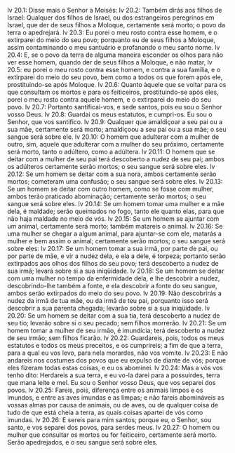 lv 20.1: Disse mais o Senhor a Moisés:
lv 20.2: Também dirás aos filhos de Israel: Qualquer dos filhos de Israel, ou dos estrangeiros peregrinos em Israel, que der de seus filhos a Moloque, certamente será morto; o povo da terra o apedrejará.
lv 20.3: Eu porei o meu rosto contra esse homem, e o extirparei do meio do seu povo; porquanto eu de seus filhos a Moloque, assim contaminando o meu santuário e profanando o meu santo nome.
lv 20.4: E, se o povo da terra de alguma maneira esconder os olhos para não ver esse homem, quando der de seus filhos a Moloque, e não matar,
lv 20.5: eu porei o meu rosto contra esse homem, e contra a sua família, e o extirparei do meio do seu povo, bem como a todos os que forem após ele, prostituindo-se após Moloque.
lv 20.6: Quanto àquele que se voltar para os que consultam os mortos e para os feiticeiros, prostituindo-se após eles, porei o meu rosto contra aquele homem, e o extirparei do meio do seu povo.
lv 20.7: Portanto santificai-vos, e sede santos, pois eu sou o Senhor vosso Deus.
lv 20.8: Guardai os meus estatutos, e cumpri-os. Eu sou o Senhor, que vos santifico.
lv 20.9: Qualquer que amaldiçoar a seu pai ou a sua mãe, certamente será morto; amaldiçoou a seu pai ou a sua mãe; o seu sangue será sobre ele.
lv 20.10: O homem que adulterar com a mulher de outro, sim, aquele que adulterar com a mulher do seu próximo, certamente será morto, tanto o adúltero, como a adúltera.
lv 20.11: O homem que se deitar com a mulher de seu pai terá descoberto a nudez de seu pai; ambos os adúlteros certamente serão mortos; o seu sangue será sobre eles.
lv 20.12: Se um homem se deitar com a sua nora, ambos certamente serão mortos; cometeram uma confusão; o seu sangue será sobre eles.
lv 20.13: Se um homem se deitar com outro homem, como se fosse com mulher, ambos terão praticado abominação; certamente serão mortos; o seu sangue será sobre eles.
lv 20.14: Se um homem tomar uma mulher e a mãe dela, é maldade; serão queimados no fogo, tanto ele quanto elas, para que não haja maldade no meio de vós.
lv 20.15: Se um homem se ajuntar com um animal, certamente será morto; também matareis o animal.
lv 20.16: Se uma mulher se chegar a algum animal, para ajuntar-se com ele, matarás a mulher e bem assim o animal; certamente serão mortos; o seu sangue será sobre eles:
lv 20.17: Se um homem tomar a sua irmã, por parte de pai, ou por parte de mãe, e vir a nudez dela, e ela a dele, é torpeza; portanto serão extirpados aos olhos dos filhos do seu povo; terá descoberto a nudez de sua irmã; levará sobre si a sua iniqüidade.
lv 20.18: Se um homem se deitar com uma mulher no tempo da enfermidade dela, e lhe descobrir a nudez, descobrindo-lhe também a fonte, e ela descobrir a fonte do seu sangue, ambos serão extirpados do meio do seu povo.
lv 20.19: Não descobrirás a nudez da irmã de tua mãe, ou da irmã de teu pai, porquanto isso será descobrir a sua parenta chegada; levarão sobre si a sua iniqüidade.
lv 20.20: Se um homem se deitar com a sua tia, terá descoberto a nudez de seu tio; levarão sobre si o seu pecado; sem filhos morrerão.
lv 20.21: Se um homem tomar a mulher de seu irmão, é imundícia; terá descoberto a nudez de seu irmão; sem filhos ficarão.
lv 20.22: Guardareis, pois, todos os meus estatutos e todos os meus preceitos, e os cumprireis; a fim de que a terra, para a qual eu vos levo, para nela morardes, não vos vomite.
lv 20.23: E não andareis nos costumes dos povos que eu expulso de diante de vós; porque eles fizeram todas estas coisas, e eu os abominei.
lv 20.24: Mas a vós vos tenho dito: Herdareis a sua terra, e eu vo-la darei para a possuirdes, terra que mana leite e mel. Eu sou o Senhor vosso Deus, que vos separei dos povos.
lv 20.25: Fareis, pois, diferença entre os animais limpos e os imundos, e entre as aves imundas e as limpas; e não fareis abomináveis as vossas almas por causa de animais, ou de aves, ou de qualquer coisa de tudo de que está cheia a terra, as quais coisas apartei de vós como imundas.
lv 20.26: E sereis para mim santos; porque eu, o Senhor, sou santo, e vos separei dos povos, para serdes meus.
lv 20.27: O homem ou mulher que consultar os mortos ou for feiticeiro, certamente será morto. Serão apedrejados, e o seu sangue será sobre eles.
